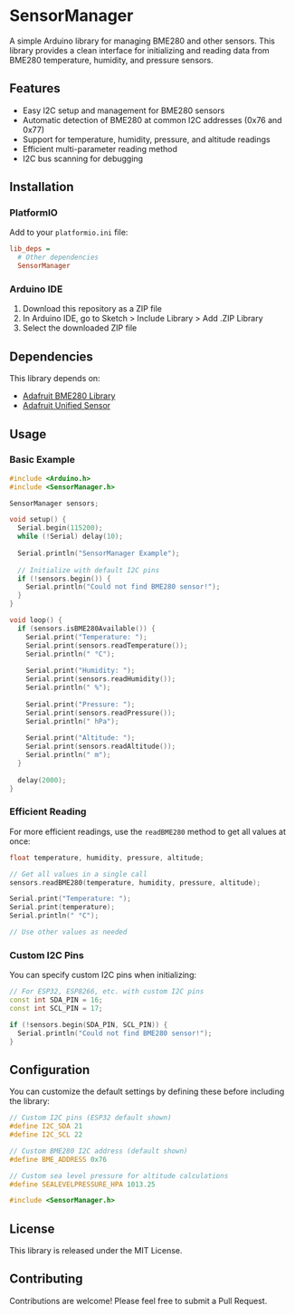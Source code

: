 # SensorManager

A simple Arduino library for managing BME280 and other sensors. This library provides a clean interface for initializing and reading data from BME280 temperature, humidity, and pressure sensors.

## Features

- Easy I2C setup and management for BME280 sensors
- Automatic detection of BME280 at common I2C addresses (0x76 and 0x77)
- Support for temperature, humidity, pressure, and altitude readings
- Efficient multi-parameter reading method
- I2C bus scanning for debugging

## Installation

### PlatformIO

Add to your `platformio.ini` file:

```ini
lib_deps =
  # Other dependencies
  SensorManager
```

### Arduino IDE

1. Download this repository as a ZIP file
2. In Arduino IDE, go to Sketch > Include Library > Add .ZIP Library
3. Select the downloaded ZIP file

## Dependencies

This library depends on:
- [Adafruit BME280 Library](https://github.com/adafruit/Adafruit_BME280_Library)
- [Adafruit Unified Sensor](https://github.com/adafruit/Adafruit_Sensor)

## Usage

### Basic Example

```cpp
#include <Arduino.h>
#include <SensorManager.h>

SensorManager sensors;

void setup() {
  Serial.begin(115200);
  while (!Serial) delay(10);
  
  Serial.println("SensorManager Example");
  
  // Initialize with default I2C pins
  if (!sensors.begin()) {
    Serial.println("Could not find BME280 sensor!");
  }
}

void loop() {
  if (sensors.isBME280Available()) {
    Serial.print("Temperature: ");
    Serial.print(sensors.readTemperature());
    Serial.println(" °C");
    
    Serial.print("Humidity: ");
    Serial.print(sensors.readHumidity());
    Serial.println(" %");
    
    Serial.print("Pressure: ");
    Serial.print(sensors.readPressure());
    Serial.println(" hPa");
    
    Serial.print("Altitude: ");
    Serial.print(sensors.readAltitude());
    Serial.println(" m");
  }
  
  delay(2000);
}
```

### Efficient Reading

For more efficient readings, use the `readBME280` method to get all values at once:

```cpp
float temperature, humidity, pressure, altitude;

// Get all values in a single call
sensors.readBME280(temperature, humidity, pressure, altitude);

Serial.print("Temperature: ");
Serial.print(temperature);
Serial.println(" °C");

// Use other values as needed
```

### Custom I2C Pins

You can specify custom I2C pins when initializing:

```cpp
// For ESP32, ESP8266, etc. with custom I2C pins
const int SDA_PIN = 16;
const int SCL_PIN = 17;

if (!sensors.begin(SDA_PIN, SCL_PIN)) {
  Serial.println("Could not find BME280 sensor!");
}
```

## Configuration

You can customize the default settings by defining these before including the library:

```cpp
// Custom I2C pins (ESP32 default shown)
#define I2C_SDA 21
#define I2C_SCL 22

// Custom BME280 I2C address (default shown)
#define BME_ADDRESS 0x76

// Custom sea level pressure for altitude calculations
#define SEALEVELPRESSURE_HPA 1013.25

#include <SensorManager.h>
```

## License

This library is released under the MIT License.

## Contributing

Contributions are welcome! Please feel free to submit a Pull Request. 
